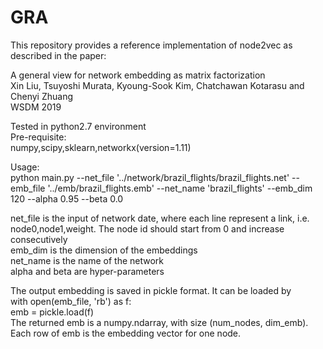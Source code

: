 # GRA

This repository provides a reference implementation of node2vec as described in the paper:

A general view for network embedding as matrix factorization  
Xin Liu, Tsuyoshi Murata, Kyoung-Sook Kim, Chatchawan Kotarasu and Chenyi Zhuang  
WSDM 2019  

Tested in python2.7 environment  
Pre-requisite:  
numpy,scipy,sklearn,networkx(version=1.11)  

Usage:  
python main.py --net_file '../network/brazil_flights/brazil_flights.net' --emb_file '../emb/brazil_flights.emb' --net_name 'brazil_flights' --emb_dim 120 --alpha 0.95 --beta 0.0

net_file is the input of network date, where each line represent a link, i.e. node0,node1,weight. The node id should start from 0 and increase consecutively  
emb_dim is the dimension of the embeddings  
net_name is the name of the network  
alpha and beta are hyper-parameters  

The output embedding is saved in pickle format.
It can be loaded by  
with open(emb_file, 'rb') as f:  
	emb = pickle.load(f)  
The returned emb is a numpy.ndarray, with size (num_nodes, dim_emb). Each row of emb is the embedding vector for one node.  
